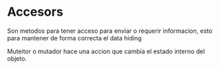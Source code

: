 # Accesors
Son metodos para tener acceso para enviar o requerir informacion, esto para mantener de forma correcta el data hiding

Muteitor o mutador hace una accion que cambia el estado interno del objeto.


